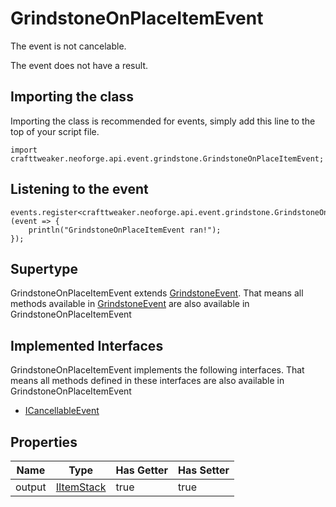 # GrindstoneOnPlaceItemEvent

The event is not cancelable.

The event does not have a result.

## Importing the class

Importing the class is recommended for events, simply add this line to the top of your script file.
```zenscript
import crafttweaker.neoforge.api.event.grindstone.GrindstoneOnPlaceItemEvent;
```


## Listening to the event

```zenscript
events.register<crafttweaker.neoforge.api.event.grindstone.GrindstoneOnPlaceItemEvent>(event => {
    println("GrindstoneOnPlaceItemEvent ran!");
});
```


## Supertype

GrindstoneOnPlaceItemEvent extends [GrindstoneEvent](/neoforge/api/event/grindstone/GrindstoneEvent). That means all methods available in [GrindstoneEvent](/neoforge/api/event/grindstone/GrindstoneEvent) are also available in GrindstoneOnPlaceItemEvent

## Implemented Interfaces
GrindstoneOnPlaceItemEvent implements the following interfaces. That means all methods defined in these interfaces are also available in GrindstoneOnPlaceItemEvent

- [ICancellableEvent](/neoforge/api/event/ICancellableEvent)

## Properties

|  Name  |                    Type                    | Has Getter | Has Setter |
|--------|--------------------------------------------|------------|------------|
| output | [IItemStack](/vanilla/api/item/IItemStack) | true       | true       |

